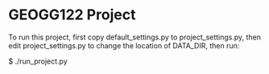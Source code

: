GEOGG122 Project
================

To run this project, first copy default_settings.py to project_settings.py, 
then edit project_settings.py to change the location of DATA_DIR, then run:

$ ./run\_project.py
